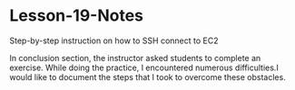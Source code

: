# Lesson-19-Notes
Step-by-step instruction on how to SSH connect to EC2

In conclusion section, the instructor asked students to complete an exercise. While doing the practice, I encountered numerous difficulties.I would like to document the steps that I took to overcome these obstacles.
